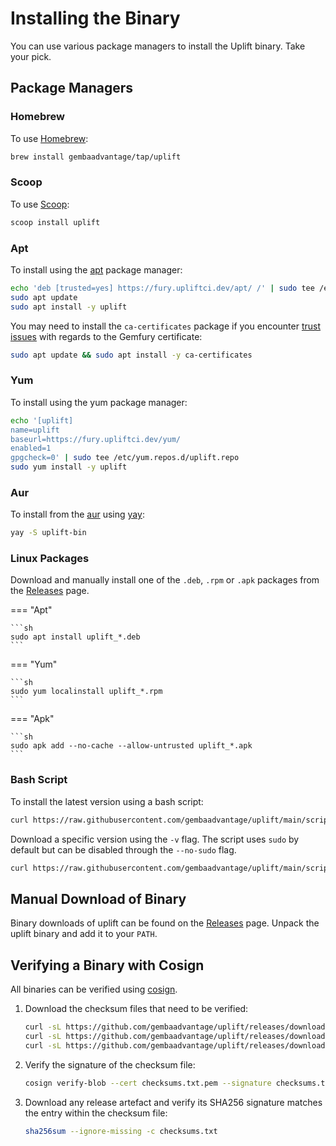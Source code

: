 # Installing the Binary

You can use various package managers to install the Uplift binary. Take your pick.

## Package Managers

### Homebrew

To use [Homebrew](https://brew.sh/):

```sh
brew install gembaadvantage/tap/uplift
```

### Scoop

To use [Scoop](https://scoop.sh/):

```sh
scoop install uplift
```

### Apt

To install using the [apt](https://ubuntu.com/server/docs/package-management) package manager:

```sh
echo 'deb [trusted=yes] https://fury.upliftci.dev/apt/ /' | sudo tee /etc/apt/sources.list.d/uplift.list
sudo apt update
sudo apt install -y uplift
```

You may need to install the `ca-certificates` package if you encounter [trust issues](https://gemfury.com/help/could-not-verify-ssl-certificate/) with regards to the Gemfury certificate:

```sh
sudo apt update && sudo apt install -y ca-certificates
```

### Yum

To install using the yum package manager:

```sh
echo '[uplift]
name=uplift
baseurl=https://fury.upliftci.dev/yum/
enabled=1
gpgcheck=0' | sudo tee /etc/yum.repos.d/uplift.repo
sudo yum install -y uplift
```

### Aur

To install from the [aur](https://archlinux.org/) using [yay](https://github.com/Jguer/yay):

```sh
yay -S uplift-bin
```

### Linux Packages

Download and manually install one of the `.deb`, `.rpm` or `.apk` packages from the [Releases](https://github.com/gembaadvantage/uplift/releases) page.

=== "Apt"

    ```sh
    sudo apt install uplift_*.deb
    ```

=== "Yum"

    ```sh
    sudo yum localinstall uplift_*.rpm
    ```

=== "Apk"

    ```sh
    sudo apk add --no-cache --allow-untrusted uplift_*.apk
    ```

### Bash Script

To install the latest version using a bash script:

```sh
curl https://raw.githubusercontent.com/gembaadvantage/uplift/main/scripts/install | bash
```

Download a specific version using the `-v` flag. The script uses `sudo` by default but can be disabled through the `--no-sudo` flag.

```sh
curl https://raw.githubusercontent.com/gembaadvantage/uplift/main/scripts/install | bash -s -- -v v2.6.3 --no-sudo
```

## Manual Download of Binary

Binary downloads of uplift can be found on the [Releases](https://github.com/gembaadvantage/uplift/releases) page. Unpack the uplift binary and add it to your `PATH`.

## Verifying a Binary with Cosign

All binaries can be verified using [cosign](https://github.com/sigstore/cosign).

1. Download the checksum files that need to be verified:
   ```sh
   curl -sL https://github.com/gembaadvantage/uplift/releases/download/v2.5.0/checksums.txt -O
   curl -sL https://github.com/gembaadvantage/uplift/releases/download/v2.5.0/checksums.txt.sig -O
   curl -sL https://github.com/gembaadvantage/uplift/releases/download/v2.5.0/checksums.txt.pem -O
   ```

1. Verify the signature of the checksum file:
   ```sh
   cosign verify-blob --cert checksums.txt.pem --signature checksums.txt.sig checksums.txt
   ```

1. Download any release artefact and verify its SHA256 signature matches the entry within the checksum file:
   ```sh
   sha256sum --ignore-missing -c checksums.txt
   ```
